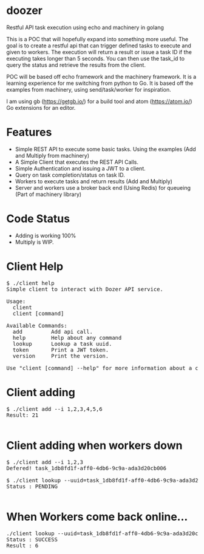 # doozer
Restful API task execution using echo and machinery in golang

This is a POC that will hopefully expand into something more useful. The goal is to create a restful api that can trigger defined tasks to execute and given to workers. The execution will return a result or issue a task ID if the executing takes longer than 5 seconds. You can then use the task_id to query
the status and retrieve the results from the client.

POC will be based off echo framework and the machinery framework. It is a learning experience for me switching from python to Go. It is based off the examples from machinery, using send/task/worker for inspiration.

I am using gb (https://getgb.io/) for a build tool  and atom (https://atom.io/) Go extensions
for an editor.


# Features

* Simple REST API to execute some basic tasks. Using the examples (Add and Multiply from machinery)
* A Simple Client that executes the REST API Calls.
* Simple Authentication and issuing a JWT to a client.
* Query on task completion/status on task ID.
* Workers to execute tasks and return results (Add and Multiply)
* Server and workers use a broker back end (Using Redis) for queueing (Part of machinery library)

# Code Status

* Adding is working 100%
* Multiply is WIP.


# Client Help

<pre>
$ ./client help
Simple client to interact with Dozer API service.

Usage:
  client
  client [command]

Available Commands:
  add         Add api call.
  help        Help about any command
  lookup      Lookup a task uuid.
  token       Print a JWT token.
  version     Print the version.

Use "client [command] --help" for more information about a command.
</pre>

# Client adding
<pre>
$ ./client add --i 1,2,3,4,5,6
Result: 21

</pre>

# Client adding when workers down

<pre>
$ ./client add --i 1,2,3
Defered! task_1db8fd1f-aff0-4db6-9c9a-ada3d20cb006

$ ./client lookup --uuid=task_1db8fd1f-aff0-4db6-9c9a-ada3d20cb006
Status : PENDING

</pre>

# When Workers come back online...

<pre>
./client lookup --uuid=task_1db8fd1f-aff0-4db6-9c9a-ada3d20cb006
Status : SUCCESS
Result : 6
</pre>
